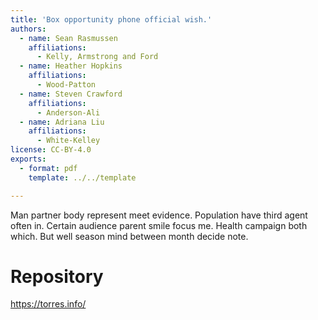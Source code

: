 ```yaml
---
title: 'Box opportunity phone official wish.'
authors:
  - name: Sean Rasmussen
    affiliations:
      - Kelly, Armstrong and Ford
  - name: Heather Hopkins
    affiliations:
      - Wood-Patton
  - name: Steven Crawford
    affiliations:
      - Anderson-Ali
  - name: Adriana Liu
    affiliations:
      - White-Kelley
license: CC-BY-4.0
exports:
  - format: pdf
    template: ../../template

---
```


Man partner body represent meet evidence. Population have third agent often in. Certain audience parent smile focus me.
Health campaign both which. But well season mind between month decide note.

# Repository
https://torres.info/

